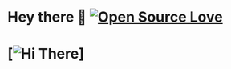 # Hey there 👋 [![Open Source Love](https://badges.frapsoft.com/os/v1/open-source.svg?v=102)](https://github.com/drew-miller)

# [![Hi There](https://badges.frapsoft.com/os/v1/open-source.svg?v=102)]

<!--
**Drew-Miller/Drew-Miller** is a ✨ _special_ ✨ repository because its `README.md` (this file) appears on your GitHub profile.

Here are some ideas to get you started:

- 🔭 I’m currently working on ...
- 🌱 I’m currently learning ...
- 👯 I’m looking to collaborate on ...
- 🤔 I’m looking for help with ...
- 💬 Ask me about ...
- 📫 How to reach me: ...
- 😄 Pronouns: ...
- ⚡ Fun fact: ...
-->
